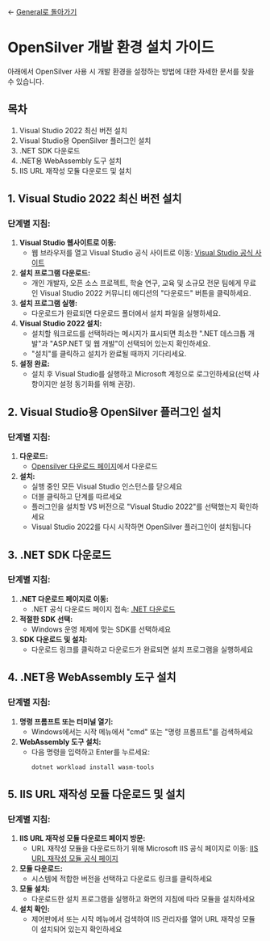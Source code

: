 ← [General로 돌아가기](/docs/9/1)
# OpenSilver 개발 환경 설치 가이드
아래에서 OpenSilver 사용 시 개발 환경을 설정하는 방법에 대한 자세한 문서를 찾을 수 있습니다.

## 목차
1. Visual Studio 2022 최신 버전 설치
2. Visual Studio용 OpenSilver 플러그인 설치
3. .NET SDK 다운로드
4. .NET용 WebAssembly 도구 설치
5. IIS URL 재작성 모듈 다운로드 및 설치

## 1. Visual Studio 2022 최신 버전 설치
### 단계별 지침:
1. **Visual Studio 웹사이트로 이동:**
   - 웹 브라우저를 열고 Visual Studio 공식 사이트로 이동: [Visual Studio 공식 사이트](https://visualstudio.microsoft.com/vs/)
2. **설치 프로그램 다운로드:**
   - 개인 개발자, 오픈 소스 프로젝트, 학술 연구, 교육 및 소규모 전문 팀에게 무료인 Visual Studio 2022 커뮤니티 에디션의 "다운로드" 버튼을 클릭하세요.
3. **설치 프로그램 실행:**
   - 다운로드가 완료되면 다운로드 폴더에서 설치 파일을 실행하세요.
4. **Visual Studio 2022 설치:**
   - 설치할 워크로드를 선택하라는 메시지가 표시되면 최소한 ".NET 데스크톱 개발"과 "ASP.NET 및 웹 개발"이 선택되어 있는지 확인하세요.
   - "설치"를 클릭하고 설치가 완료될 때까지 기다리세요.
5. **설정 완료:**
   - 설치 후 Visual Studio를 실행하고 Microsoft 계정으로 로그인하세요(선택 사항이지만 설정 동기화를 위해 권장).

## 2. Visual Studio용 OpenSilver 플러그인 설치
### 단계별 지침:
1. **다운로드:**
   - [Opensilver 다운로드 페이지](https://forms.opensilver.net/download.aspx)에서 다운로드
2. **설치:**
   - 실행 중인 모든 Visual Studio 인스턴스를 닫으세요
   - 더블 클릭하고 단계를 따르세요
   - 플러그인을 설치할 VS 버전으로 "Visual Studio 2022"를 선택했는지 확인하세요
   - Visual Studio 2022를 다시 시작하면 OpenSilver 플러그인이 설치됩니다

## 3. .NET SDK 다운로드
### 단계별 지침:
1. **.NET 다운로드 페이지로 이동:**
   - .NET 공식 다운로드 페이지 접속: [.NET 다운로드](https://dotnet.microsoft.com/en-us/download)
2. **적절한 SDK 선택:**
   - Windows 운영 체제에 맞는 SDK를 선택하세요
3. **SDK 다운로드 및 설치:**
   - 다운로드 링크를 클릭하고 다운로드가 완료되면 설치 프로그램을 실행하세요

## 4. .NET용 WebAssembly 도구 설치
### 단계별 지침:
1. **명령 프롬프트 또는 터미널 열기:**
   - Windows에서는 시작 메뉴에서 "cmd" 또는 "명령 프롬프트"를 검색하세요
2. **WebAssembly 도구 설치:**
   - 다음 명령을 입력하고 Enter를 누르세요:
     ```bash
     dotnet workload install wasm-tools
     ```

## 5. IIS URL 재작성 모듈 다운로드 및 설치
### 단계별 지침:
1. **IIS URL 재작성 모듈 다운로드 페이지 방문:**
   - URL 재작성 모듈을 다운로드하기 위해 Microsoft IIS 공식 페이지로 이동: [IIS URL 재작성 모듈 공식 페이지](https://www.iis.net/downloads/microsoft/url-rewrite)
2. **모듈 다운로드:**
   - 시스템에 적합한 버전을 선택하고 다운로드 링크를 클릭하세요
3. **모듈 설치:**
   - 다운로드한 설치 프로그램을 실행하고 화면의 지침에 따라 모듈을 설치하세요
4. **설치 확인:**
   - 제어판에서 또는 시작 메뉴에서 검색하여 IIS 관리자를 열어 URL 재작성 모듈이 설치되어 있는지 확인하세요